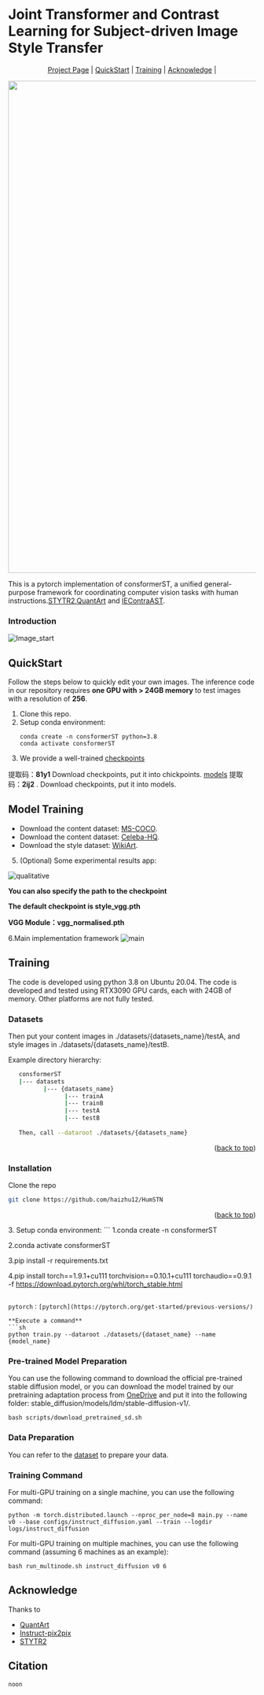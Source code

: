 # Joint Transformer and Contrast Learning for Subject-driven Image Style Transfer

<p align="center">
  <a href="https://github.com/haizhu12/HumSTN">Project Page</a> |
  <a href="#QuickStart">QuickStart</a> |
  <a href="#Training">Training</a> |
  <a href="#Acknowledge">Acknowledge</a> |
</p>

<div align="center">
  <img src="figure/teaser.png" width="1000"/>
</div>

This is a pytorch implementation of consformerST, a unified general-purpose framework for coordinating computer vision tasks with human instructions.[STYTR2](https://github.com/diyiiyiii/StyTR-2),[QuantArt](https://github.com/siyuhuang/QuantArt) and [IEContraAST](https://github.com/HalbertCH/IEContraAST).<br>
### Introduction
![Image_start](https://github.com/haizhu12/ConsfomerST/assets/93024130/06562502-376f-409a-88ae-a56e41b624b3)

## QuickStart
Follow the steps below to quickly edit your own images. The inference code in our repository requires **one GPU with > 24GB memory** to test images with a resolution of **256**.

1. Clone this repo.
2. Setup conda environment:
   ```
   conda create -n consformerST python=3.8
   conda activate consformerST
   ```
3. We provide a well-trained [checkpoints](https://pan.baidu.com/s/13-l1Jcz340MjT3RBAS_9sA?pwd=81y1)
 
 提取码：**81y1**
Download checkpoints, put it into chickpoints.
 [models](https://pan.baidu.com/s/14in-oWN3UeAXkb5p6Fe66g?pwd=2ij2)
提取码：**2ij2** .
Download checkpoints, put it into models.

## Model Training  
- Download the content dataset: [MS-COCO](https://cocodataset.org/#download).
- Download the content dataset: [Celeba-HQ](https://paperswithcode.com/dataset/celeba-hq).
- Download the style dataset: [WikiArt](https://www.kaggle.com/c/painter-by-numbers).



5. (Optional) Some experimental results app:
   
![qualitative](https://github.com/haizhu12/ConsfomerST/assets/93024130/c8cf0fcf-65ee-4cc7-a086-83ab6d776410)



**You can also specify the path to the checkpoint**

**The default checkpoint is style_vgg.pth**

**VGG Module：vgg_normalised.pth**

6.Main implementation framework
![main](https://github.com/haizhu12/ConsfomerST/assets/93024130/98a54aa5-08a6-4de8-a2bc-084083c35246)




## Training
The code is developed using python 3.8 on Ubuntu 20.04. The code is developed and tested using RTX3090 GPU cards, each with 24GB of memory. Other platforms are not fully tested.
### Datasets

   Then put your content images in ./datasets/{datasets_name}/testA, and style images in ./datasets/{datasets_name}/testB.
   
   Example directory hierarchy:
   ```sh
      consformerST
      |--- datasets
             |--- {datasets_name}
                   |--- trainA
                   |--- trainB
                   |--- testA
                   |--- testB
                   
      Then, call --dataroot ./datasets/{datasets_name}
   ```

<p align="right">(<a href="#top">back to top</a>)</p>

### Installation
   Clone the repo
   ```sh
   git clone https://github.com/haizhu12/HumSTN
   ```

<p align="right">(<a href="#top">back to top</a>)</p>
3. Setup conda environment:
   ```
   1.conda create -n consformerST
   
   2.conda activate consformerST
   
   3.pip install -r requirements.txt
   
   4.pip install torch==1.9.1+cu111 torchvision==0.10.1+cu111 torchaudio==0.9.1 -f https://download.pytorch.org/whl/torch_stable.html
   ```

pytorch：[pytorch](https://pytorch.org/get-started/previous-versions/)

**Execute a command**
   ```sh
   python train.py --dataroot ./datasets/{dataset_name} --name {model_name}
   ```
   
### Pre-trained Model Preparation
You can use the following command to download the official pre-trained stable diffusion model, or you can download the model trained by our pretraining adaptation process from [OneDrive](https://mailustceducn-my.sharepoint.com/:u:/g/personal/aa397601_mail_ustc_edu_cn/EXJSMIpFev5Nj0kuKI88U1IBZDSjegp3G8ukku0OxRRjFQ?e=QhnnB4) and put it into the following folder: stable_diffusion/models/ldm/stable-diffusion-v1/.
   ```
   bash scripts/download_pretrained_sd.sh
   ```

### Data Preparation
You can refer to the [dataset](https://github.com/cientgu/InstructDiffusion/tree/main/dataset) to prepare your data.

### Training Command
For multi-GPU training on a single machine, you can use the following command:
   ```
   python -m torch.distributed.launch --nproc_per_node=8 main.py --name v0 --base configs/instruct_diffusion.yaml --train --logdir logs/instruct_diffusion
   ```

For multi-GPU training on multiple machines, you can use the following command (assuming 6 machines as an example):
   ```
   bash run_multinode.sh instruct_diffusion v0 6
   ```

## Acknowledge

Thanks to 
- [QuantArt](https://github.com/siyuhuang/QuantArt)
- [Instruct-pix2pix](https://github.com/timothybrooks/instruct-pix2pix)
- [STYTR2](https://github.com/diyiiyiii/StyTR-2)

## Citation

```
noon
```

